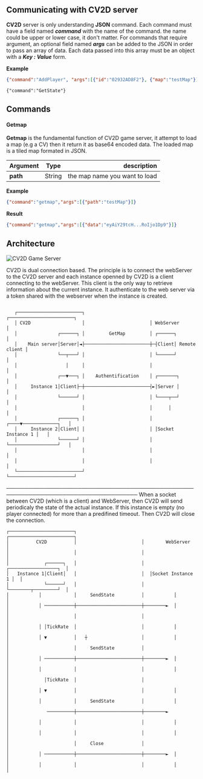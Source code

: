 ## Communicating with CV2D server

**CV2D** server is only understanding **JSON** command. Each command must have a field named ***command*** with the name of the command. the name could be upper or lower case, it don't matter. For commands that require argument, an optional field named ***args*** can be added to the JSON in order to pass an array of data.  Each data passed into this array must be an object with a ***Key : Value*** form.

**Example**

```json
{"command":"AddPlayer", "args":[{"id":"02932AD8F2"}, {"map":"testMap"}]}
```

```
{"command":"GetState"}
```



## **Commands**

#### Getmap 

**Getmap** is the fundamental function of CV2D game server, it attempt to load a map (e.g a CV) then it return it as base64 encoded data. The loaded map is a tiled map formated in JSON.

| Argument |  Type  |                   description |
| -------- | :----: | ----------------------------: |
| **path** | String | the map name you want to load |

**Example**

```json
{"command":"getmap","args":[{"path":"testMap"}]}
```

**Result**

```json
{"command":"getmap","args":[{"data":"eyAiY29tcH...RoIjo1Dp9"}]}
```



## Architecture

![CV2D Game Server](https://i.imgur.com/cdPmbbB.png)



CV2D is dual connection based. The principle is to connect the webServer to the CV2D server and each instance openned by CV2D is a client connecting to the webServer. This client is the only way to retrieve information about the current instance. It authenticate to the web server via a token shared with the webserver
when the instance is created.

```

   ┌────────────────────────┐                        ┌────────────────────────┐
   │ CV2D                   │                        │ WebServer              │
   │               ┌──────┐ │         GetMap         │ ┌──────┐               │
   │    Main server│Server│◄├────────────────────────┼─┤Client│ Remote client │
   │               └──┬───┘ │                        │ └──────┘               │
   │                  │     │                        │                        │
   │               ┌──▼───┐ │    Authentification    │ ┌───────┐              │
   │     Instance 1│Client├─┼────────────────────────┤►│Server │              │
   │               └──────┘ │                        │ └────┬──┘              │
   │                        │                        │      │                 │
   │               ┌──────┐ │                        │ ┌────▼─────────────┐   │
   │     Instance 2│Client│ │                        │ │Socket Instance 1 │   │
   │               └──────┘ │                        │ └──────────────────┘   │
   │                        │                        │                        │
   │                        │                        │                        │
   └────────────────────────┘                        └────────────────────────┘
```



─────────────────────────────────────────────────────────────────────────────────────
When a socket between CV2D (which is a client) and WebServer, then CV2D will send periodicaly the state
of the actual instance. If this instance is empty (no player connected) for more than a predifined timeout.
Then CV2D will close the connection.

    ┌────────────────────────┐                        ┌────────────────────────┐
    │          CV2D          │                        │        WebServer       │
    │                        │                        │                        │
    │             ┌──────┐   │                        │  ┌──────────────────┐  │
    │   Instance 1│Client│   │                        │  │Socket Instance 1 │  │
    │             └──────┘   │                        │  └────────┬─────────┘  │
    │           │            │     SendState          │           │            │
    │           │ ───────────┼────────────────────────┼────────►  │            │
    │                        │                        │                        │
    │           │ │TickRate  │                        │           │            │
    │           │ ▼          │   ┼                    │           │            │
    │                        │     SendState          │                        │
    │           │ ───────────┼────────────────────────┼────────►  │            │
    │           │            │                        │           │            │
    │             │TickRate  │                        │                        │
    │           │ ▼          │                        │           │            │
    │           │            │     SendState          │           │            │
    │              ──────────┼────────────────────────┼────────►               │
    │           │            │                        │           │            │
    │           │            │                        │           │            │
    │                        │     Close              │                        │
    │           │ ───────────┼────────────────────────┼────────►  │            │
    │           │            │                        │           │            │

